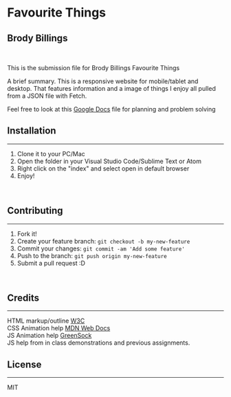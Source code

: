 # Favourite Things
## Brody Billings
<br>

This is the submission file for Brody Billings Favourite Things
<br>

A brief summary. This is a responsive website for mobile/tablet and desktop. That features information and a image of things I enjoy all pulled from a JSON file with Fetch.

Feel free to look at this [Google Docs](https://docs.google.com/document/d/1AqvA176wtlOfCO2fOE_SLrid8lpO6Tjv-L3t7X0PGjg/edit?usp=sharing) file for planning and problem solving

## Installation
***
1. Clone it to your PC/Mac
2. Open the folder in your Visual Studio Code/Sublime Text or Atom
3. Right click on the "index" and select open in default browser
4. Enjoy!

<br>

## Contributing
***

1. Fork it!
2. Create your feature branch: `git checkout -b my-new-feature`
3. Commit your changes: `git commit -am 'Add some feature'`
4. Push to the branch: `git push origin my-new-feature`
5. Submit a pull request :D

<br>

## Credits
***
HTML markup/outline [W3C](https://validator.w3.org/)
<br>
CSS Animation help [MDN Web Docs](https://developer.mozilla.org/en-US/)
<br>
JS Animation help [GreenSock](https://greensock.com/)
<br>
JS help from in class demonstrations and previous assignments.

## License
***
MIT
